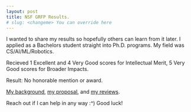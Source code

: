 ```yaml
---
layout: post
title: NSF GRFP Results.
# slug: <changeme> You can override here
---
```



I wanted to share my results so hopefully others can learn from it later. I applied as a Bachelors student straight into Ph.D. programs. My field was CS/AI/ML/Robotics.

Recieved 1 Excellent and 4 Very Good scores for Intellectual Merit, 5 Very Good scores for Broader Impacts.

Result: No honorable mention or award.

[My background](/assets/pdf/grfp_background.pdf), [my proposal](/assets/pdf/grfp_proposal.pdf), and [my reviews](/assets/pdf/grfp_reviews.pdf).

Reach out if I can help in any way :^) Good luck!